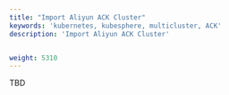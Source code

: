 ```yaml
---
title: "Import Aliyun ACK Cluster"
keywords: 'kubernetes, kubesphere, multicluster, ACK'
description: 'Import Aliyun ACK Cluster'


weight: 5310
---
```


TBD

